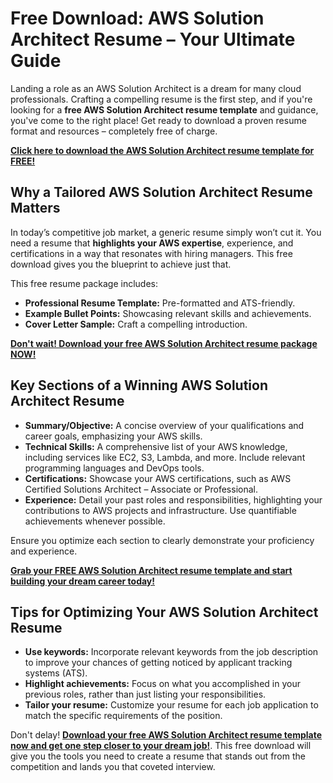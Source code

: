 # Free Download: AWS Solution Architect Resume – Your Ultimate Guide

Landing a role as an AWS Solution Architect is a dream for many cloud professionals. Crafting a compelling resume is the first step, and if you're looking for a **free AWS Solution Architect resume template** and guidance, you've come to the right place! Get ready to download a proven resume format and resources – completely free of charge.

[**Click here to download the AWS Solution Architect resume template for FREE!**](https://udemywork.com/aws-solution-architect-resume)

## Why a Tailored AWS Solution Architect Resume Matters

In today’s competitive job market, a generic resume simply won’t cut it. You need a resume that **highlights your AWS expertise**, experience, and certifications in a way that resonates with hiring managers. This free download gives you the blueprint to achieve just that.

This free resume package includes:

*   **Professional Resume Template:** Pre-formatted and ATS-friendly.
*   **Example Bullet Points:** Showcasing relevant skills and achievements.
*   **Cover Letter Sample:** Craft a compelling introduction.

[**Don't wait! Download your free AWS Solution Architect resume package NOW!**](https://udemywork.com/aws-solution-architect-resume)

## Key Sections of a Winning AWS Solution Architect Resume

*   **Summary/Objective:** A concise overview of your qualifications and career goals, emphasizing your AWS skills.
*   **Technical Skills:** A comprehensive list of your AWS knowledge, including services like EC2, S3, Lambda, and more. Include relevant programming languages and DevOps tools.
*   **Certifications:** Showcase your AWS certifications, such as AWS Certified Solutions Architect – Associate or Professional.
*   **Experience:** Detail your past roles and responsibilities, highlighting your contributions to AWS projects and infrastructure. Use quantifiable achievements whenever possible.

Ensure you optimize each section to clearly demonstrate your proficiency and experience.

[**Grab your FREE AWS Solution Architect resume template and start building your dream career today!**](https://udemywork.com/aws-solution-architect-resume)

## Tips for Optimizing Your AWS Solution Architect Resume

*   **Use keywords:** Incorporate relevant keywords from the job description to improve your chances of getting noticed by applicant tracking systems (ATS).
*   **Highlight achievements:** Focus on what you accomplished in your previous roles, rather than just listing your responsibilities.
*   **Tailor your resume:** Customize your resume for each job application to match the specific requirements of the position.

Don't delay! **[Download your free AWS Solution Architect resume template now and get one step closer to your dream job!](https://udemywork.com/aws-solution-architect-resume)**. This free download will give you the tools you need to create a resume that stands out from the competition and lands you that coveted interview.
